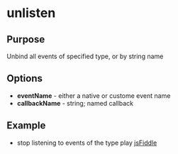 # unlisten #

## Purpose ##

Unbind all events of specified type, or by string name

## Options ##

* **eventName** - either a native or custome event name
* **callbackName** - string; named callback

## Example ##

* stop listening to events of the type play [jsFiddle](http://jsfiddle.net/popcornjs/4NbWV/)
